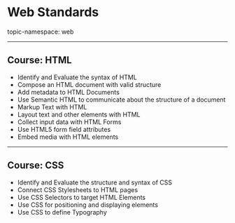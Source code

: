 # Web Standards

topic-namespace: web


---
## Course: HTML


- Identify and Evaluate the syntax of HTML
- Compose an HTML document with valid structure
- Add metadata to HTML Documents
- Use Semantic HTML to communicate about the structure of a document
- Markup Text with HTML
- Layout text and other elements with HTML
- Collect input data with HTML Forms
- Use HTML5 form field attributes
- Embed media with HTML elements


---
## Course: CSS


- Identify and Evaluate the structure and syntax of CSS
- Connect CSS Stylesheets to HTML pages
- Use CSS Selectors to target HTML Elements
- Use CSS for positioning and displaying elements
- Use CSS to define Typography
